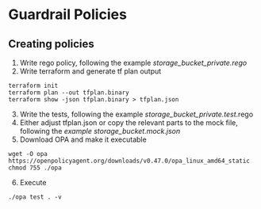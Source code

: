 # Guardrail Policies

## Creating policies
1. Write rego policy, following the example *storage_bucket_private.rego*
2. Write terraform and generate tf plan output
```
terraform init
terraform plan --out tfplan.binary
terraform show -json tfplan.binary > tfplan.json
```
3. Write the tests, following the example *storage_bucket_private.test*.rego
4. Either adjust tfplan.json or copy the relevant parts to the mock file, following the *example storage_bucket.mock.json*
5. Download OPA and make it executable
```
wget -O opa https://openpolicyagent.org/downloads/v0.47.0/opa_linux_amd64_static
chmod 755 ./opa
```
6. Execute
```
./opa test . -v
```